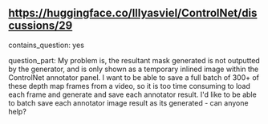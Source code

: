 ## https://huggingface.co/lllyasviel/ControlNet/discussions/29

contains_question: yes

question_part: My problem is, the resultant mask generated is not outputted by the generator, and is only shown as a temporary inlined image within the ControlNet annotator panel. I want to be able to save a full batch of 300+ of these depth map frames from a video, so it is too time consuming to load each frame and generate and save each annotator result. I'd like to be able to batch save each annotator image result as its generated - can anyone help?